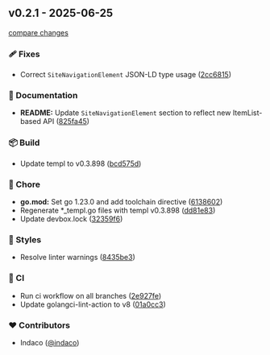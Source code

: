 ## v0.2.1 - 2025-06-25

[compare changes](https://github.com/indaco/teseo/compare/v0.2.0...v0.2.1)

### 🩹 Fixes

- Correct `SiteNavigationElement` JSON-LD type usage ([2cc6815](https://github.com/indaco/teseo/commit/2cc6815))

### 📖 Documentation

- **README:** Update `SiteNavigationElement` section to reflect new ItemList-based API ([825fa45](https://github.com/indaco/teseo/commit/825fa45))

### 📦 Build

- Update templ to v0.3.898 ([bcd575d](https://github.com/indaco/teseo/commit/bcd575d))

### 🏡 Chore

- **go.mod:** Set go 1.23.0 and add toolchain directive ([6138602](https://github.com/indaco/teseo/commit/6138602))
- Regenerate *_templ.go files with templ v0.3.898 ([dd81e83](https://github.com/indaco/teseo/commit/dd81e83))
- Update devbox.lock ([32359f6](https://github.com/indaco/teseo/commit/32359f6))

### 🎨 Styles

- Resolve linter warnings ([8435be3](https://github.com/indaco/teseo/commit/8435be3))

### 🤖 CI

- Run ci workflow on all branches ([2e927fe](https://github.com/indaco/teseo/commit/2e927fe))
- Update golangci-lint-action to v8 ([01a0cc3](https://github.com/indaco/teseo/commit/01a0cc3))

### ❤️ Contributors

- Indaco ([@indaco](https://github.com/indaco))
